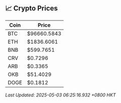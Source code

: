 ## 📈 Crypto Prices

| Coin | Price |
| ---- | ----- |
| BTC | $96660.5843 |
| ETH | $1836.6061 |
| BNB | $599.7651 |
| CRV | $0.7296 |
| ARB | $0.3365 |
| OKB | $51.4029 |
| DOGE | $0.1812 |

_Last Updated: 2025-05-03 06:25:16.932 +0800 HKT_
